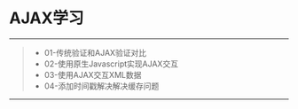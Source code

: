 # AJAX学习

------

> * 01-传统验证和AJAX验证对比
> * 02-使用原生Javascript实现AJAX交互
> * 03-使用AJAX交互XML数据
> * 04-添加时间戳解决解决缓存问题

------

<br><br><br>

